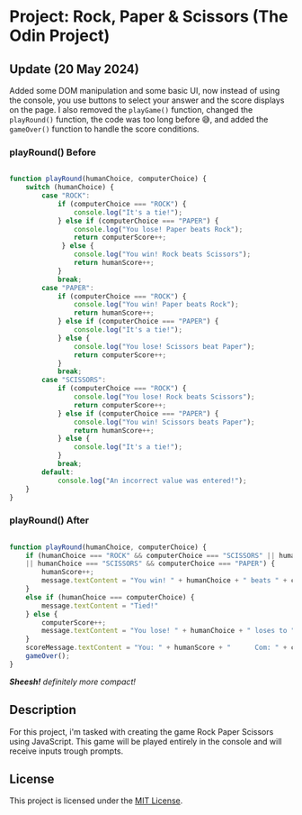 # Project: Rock, Paper & Scissors (The Odin Project)

## Update (20 May 2024)

Added some DOM manipulation and some basic UI, now instead of using the console, you use buttons to select your answer and the score displays on the page. I also removed the `playGame()` function, changed the `playRound()` function, the code was too long before :sweat_smile:, and added the `gameOver()` function to handle the score conditions.

### playRound() Before

```javascript

function playRound(humanChoice, computerChoice) {
    switch (humanChoice) {
        case "ROCK":
            if (computerChoice === "ROCK") {
                console.log("It's a tie!");
            } else if (computerChoice === "PAPER") {
                console.log("You lose! Paper beats Rock");
                return computerScore++;
             } else {
                console.log("You win! Rock beats Scissors");
                return humanScore++;
            }
            break;
        case "PAPER":
            if (computerChoice === "ROCK") {
                console.log("You win! Paper beats Rock");
                return humanScore++;
            } else if (computerChoice === "PAPER") {
                console.log("It's a tie!");
            } else {
                console.log("You lose! Scissors beat Paper");
                return computerScore++;
            }
            break;
        case "SCISSORS":
            if (computerChoice === "ROCK") {
                console.log("You lose! Rock beats Scissors");
                return computerScore++;
            } else if (computerChoice === "PAPER") {
                console.log("You win! Scissors beats Paper");
                return humanScore++;
            } else {
                console.log("It's a tie!");
            }
            break;
        default:
            console.log("An incorrect value was entered!");
    }
}

```

### playRound() After

```javascript

function playRound(humanChoice, computerChoice) {
    if (humanChoice === "ROCK" && computerChoice === "SCISSORS" || humanChoice === "PAPER" && computerChoice === "ROCK" 
    || humanChoice === "SCISSORS" && computerChoice === "PAPER") {
        humanScore++;
        message.textContent = "You win! " + humanChoice + " beats " + computerChoice;
    } 
    else if (humanChoice === computerChoice) {
        message.textContent = "Tied!"
    } else {
        computerScore++;
        message.textContent = "You lose! " + humanChoice + " loses to " + computerChoice;
    }
    scoreMessage.textContent = "You: " + humanScore + "      Com: " + computerScore;
    gameOver();
}

```
***Sheesh!*** *definitely more compact!*

## Description

For this project, i'm tasked with creating the game Rock Paper Scissors using JavaScript. This game will be played entirely in the console and will receive inputs trough prompts.

## License

This project is licensed under the [MIT License](./LICENSE).


